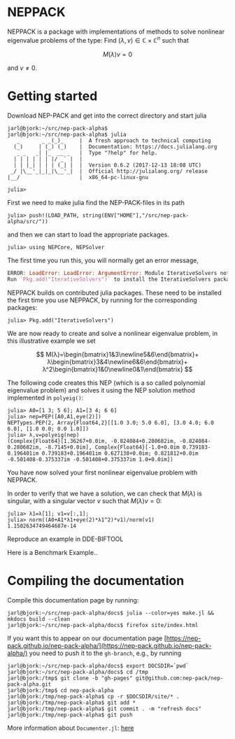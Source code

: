 
<a id='NEPPACK-1'></a>

# NEPPACK


NEPPACK is a package with implementations of methods to solve nonlinear eigenvalue problems of the type: Find $(λ,v)\in\mathbb{C}\times\mathbb{C}^n$ such that


$$
M(λ)v=0
$$


and $v\neq 0$. 


<a id='Getting-started-1'></a>

# Getting started


Download NEP-PACK and get into the correct directory and start julia


```
jarl@bjork:~/src/nep-pack-alpha$
jarl@bjork:~/src/nep-pack-alpha$ julia
   _       _ _(_)_     |  A fresh approach to technical computing
  (_)     | (_) (_)    |  Documentation: https://docs.julialang.org
   _ _   _| |_  __ _   |  Type "?help" for help.
  | | | | | | |/ _` |  |
  | | |_| | | | (_| |  |  Version 0.6.2 (2017-12-13 18:08 UTC)
 _/ |\__'_|_|_|\__'_|  |  Official http://julialang.org/ release
|__/                   |  x86_64-pc-linux-gnu

julia> 
```


First we need to make julia find the NEP-PACK-files in its path


```julia-repl
julia> push!(LOAD_PATH, string(ENV["HOME"],"/src/nep-pack-alpha/src/"))
```


and then we can start to load the appropriate packages. 


```julia-repl
julia> using NEPCore, NEPSolver
```


The first time you run this, you will normally get an error message,


```julia
ERROR: LoadError: LoadError: ArgumentError: Module IterativeSolvers not found in current path.
Run `Pkg.add("IterativeSolvers")` to install the IterativeSolvers package.
```


NEPPACK builds on contributed julia packages. These need to be installed the first time you use NEPPACK, by running for the corresponding packages:


```julia-repl
julia> Pkg.add("IterativeSolvers")
```


We are now ready to create and solve a nonlinear eigenvalue problem, in this illustrative example we set


$$
M(λ)=\begin{bmatrix}1&3\newline5&6\end{bmatrix}+
λ\begin{bmatrix}3&4\newline6&6\end{bmatrix}+
λ^2\begin{bmatrix}1&0\newline0&1\end{bmatrix}
$$


The following code creates this NEP (which is a so called polynomial eigenvalue problem) and solves it using the NEP solution method implemented in `polyeig()`:


```julia-repl
julia> A0=[1 3; 5 6]; A1=[3 4; 6 6]
julia> nep=PEP([A0,A1,eye(2)])
NEPTypes.PEP(2, Array{Float64,2}[[1.0 3.0; 5.0 6.0], [3.0 4.0; 6.0 6.0], [1.0 0.0; 0.0 1.0]])
julia> λ,v=polyeig(nep)
(Complex{Float64}[1.36267+0.0im, -0.824084+0.280682im, -0.824084-0.280682im, -8.7145+0.0im], Complex{Float64}[-1.0+0.0im 0.739183-0.196401im 0.739183+0.196401im 0.627138+0.0im; 0.821812+0.0im -0.501408-0.375337im -0.501408+0.375337im 1.0+0.0im])
```


You have now solved your first nonlinear eigenvalue problem with NEPPACK. 


In order to verify that we have a solution, we can check that  $M(λ)$ is singular, with a singular vector $v$ such that $M(λ)v=0$:


```julia-repl
julia> λ1=λ[1]; v1=v[:,1];
julia> norm((A0+A1*λ1+eye(2)*λ1^2)*v1)/norm(v1)
1.1502634749464687e-14
```


Reproduce an example in DDE-BIFTOOL


Here is a Benchmark Example..


<a id='Compiling-the-documentation-1'></a>

# Compiling the documentation


Compile this documentation page by running:


```
jarl@bjork:~/src/nep-pack-alpha/docs$ julia --color=yes make.jl &&  mkdocs build --clean
jarl@bjork:~/src/nep-pack-alpha/docs$ firefox site/index.html
```


If you want this to appear on our documentation page [https://nep-pack.github.io/nep-pack-alpha/](https://nep-pack.github.io/nep-pack-alpha/) you need to push it to the `gh-branch`, e.g.,  by running


```
jarl@bjork:~/src/nep-pack-alpha/docs$ export DOCSDIR=`pwd`
jarl@bjork:~/src/nep-pack-alpha/docs$ cd /tmp
jarl@bjork:/tmp$ git clone -b "gh-pages" git@github.com:nep-pack/nep-pack-alpha.git
jarl@bjork:/tmp$ cd nep-pack-alpha
jarl@bjork:/tmp/nep-pack-alpha$ cp -r $DOCSDIR/site/* .
jarl@bjork:/tmp/nep-pack-alpha$ git add *
jarl@bjork:/tmp/nep-pack-alpha$ git commit . -m "refresh docs"
jarl@bjork:/tmp/nep-pack-alpha$ git push
```


More information about `Documenter.jl`: [here](https://juliadocs.github.io/Documenter.jl/v0.1.3/man/guide/#Package-Guide-1)

